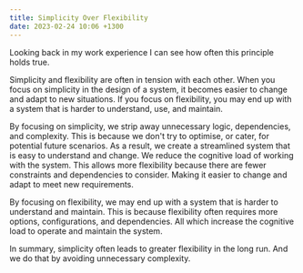 ```yaml
---
title: Simplicity Over Flexibility
date: 2023-02-24 10:06 +1300
---
```


Looking back in my work experience I can see how often this principle holds true.

Simplicity and flexibility are often in tension with each other. When you focus on simplicity in the design of a system, it becomes easier to change and adapt to new situations. If you focus on flexibility, you may end up with a system that is harder to understand, use, and maintain.

By focusing on simplicity, we strip away unnecessary logic, dependencies, and complexity. This is because we don't try to optimise, or cater, for potential future scenarios. As a result, we create a streamlined system that is easy to understand and change. We reduce the cognitive load of working with the system. This allows more flexibility because there are fewer constraints and dependencies to consider. Making it easier to change and adapt to meet new requirements.

By focusing on flexibility, we may end up with a system that is harder to understand and maintain. This is because flexibility often requires more options, configurations, and dependencies. All which increase the cognitive load to operate and maintain the system.

In summary, simplicity often leads to greater flexibility in the long run. And we do that by avoiding unnecessary complexity.
